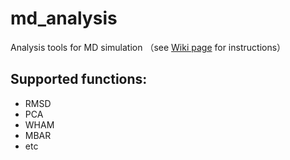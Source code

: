 # md_analysis
Analysis tools for MD simulation
（see [Wiki page](https://github.com/poinco-gogo/md_analysis/wiki) for instructions）

## Supported functions:
* RMSD
* PCA
* WHAM
* MBAR
* etc
